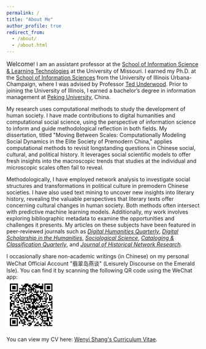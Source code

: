 ```yaml
---
permalink: /
title: "About Me"
author_profile: true
redirect_from: 
  - /about/
  - /about.html
---
```


<span style="font-size:16px;">Welcome</span>! I am an assistant professor at the [School of Information Science & Learning Technologies](https://cehd.missouri.edu/information-science-learning-technologies) at the University of Missouri. I earned my Ph.D. at the [School of Information Sciences](https://ischool.illinois.edu) from the University of Illinois Urbana-Champaign, where I was advised by Professor [Ted Underwood](https://ischool.illinois.edu/people/ted-underwood). Prior to joining the University of Illinois, I earned a bachelor’s degree in information management at [Peking University](https://english.pku.edu.cn/about.html), China.

My research uses computational methods to study the development of human society. I have made contributions to digital humanities and computational social science, using the perspective of information science to inform and guide methodological reflection in both fields. My dissertation, titled "Moving Between Scales: Computationally Modeling Social Dynamics in the Elite Society of Premodern China," applies computational methods to revisit longstanding questions in Chinese social, cultural, and political history. It leverages social scientific models to offer fresh insights into the macroscopic trends that studies at the individual and microscopic scales often fail to reveal.

Methodologically, I have employed network analysis to investigate social structures and transformations in political culture in premodern Chinese societies. I have also used text mining to uncover new insights into literary history, revealing the valuable perspectives that literary texts offer concerning cultural changes in human society. Both methods often intersect with predictive machine learning models. Additionally, my work involves exploring bibliographic metadata to examine the opportunities and challenges it presents. My articles on these subjects have been featured in peer-reviewed journals such as [*Digital Humanities Quarterly*](https://www.digitalhumanities.org/dhq/vol/16/2/000613/000613.html), [*Digital Scholarship in the Humanities*](https://academic.oup.com/dsh/advance-article/doi/10.1093/llc/fqae008/7615080), [*Sociological Science*](https://sociologicalscience.com/articles-v9-8-184), [*Cataloging & Classification Quarterly*](https://www.tandfonline.com/doi/full/10.1080/01639374.2022.2148800), and [*Journal of Historical Network Research*](https://jhnr.uni.lu/index.php/jhnr/article/view/126).

I occasionally share non-academic writings (in Chinese) on my personal WeChat Official Account "翡翠岛燕谈" (Leisurely Discourse on the Emerald Isle). You can find it by scanning the following QR code using the WeChat app:<br>
![翡翠岛燕谈](/images/Emerald-Isle.png)

You can view my CV here: [Wenyi Shang's Curriculum Vitae](../files/CV.pdf).
